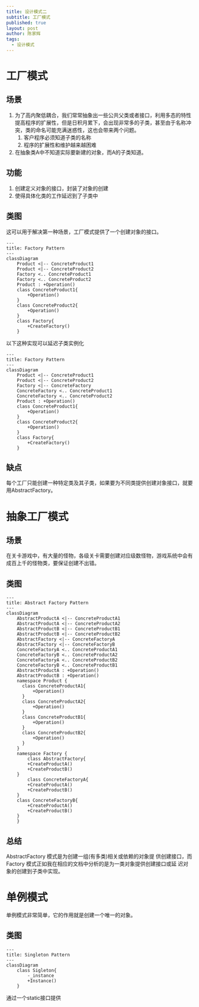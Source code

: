 ```yaml
---
title: 设计模式二
subtitle: 工厂模式
published: true
layout: post
author: 陈家辉
tags:
  - 设计模式
---
```


# 工厂模式

## 场景

1. 为了高内聚低耦合，我们常常抽象出一些公共父类或者接口，利用多态的特性提高程序的扩展性，但是日积月累下，会出现非常多的子类，甚至由于名称冲突，类的命名可能充满迷惑性，这也会带来两个问题。
   1. 客户程序必须知道子类的名称
   2. 程序的扩展性和维护越来越困难
2. 在抽象类A中不知道实际要新建的对象，而A的子类知道。

## 功能

1. 创建定义对象的接口，封装了对象的创建
2. 使得具体化类的工作延迟到了子类中

## 类图

这可以用于解决第一种场景，工厂模式提供了一个创建对象的接口。

```mermaid
---
title: Factory Pattern
---
classDiagram
    Product <|-- ConcreteProduct1
    Product <|-- ConcreteProduct2
    Factory <.. ConcreteProduct1
    Factory <.. ConcreteProduct2
    Product : +Operation()
    class ConcreteProduct1{
        +Operation()
    }
    class ConcreteProduct2{
        +Operation()
    }
    class Factory{
        +CreateFactory()
    }
```

以下这种实现可以延迟子类实例化

```mermaid
---
title: Factory Pattern
---
classDiagram
    Product <|-- ConcreteProduct1
    Product <|-- ConcreteProduct2
    Factory <|-- ConcreteFactory
    ConcreteFactory <.. ConcreteProduct1
    ConcreteFactory <.. ConcreteProduct2
    Product : +Operation()
    class ConcreteProduct1{
        +Operation()
    }
    class ConcreteProduct2{
        +Operation()
    }
    class Factory{
        +CreateFactory()
    }
```

## 缺点

每个工厂只能创建一种特定类及其子类，如果要为不同类提供创建对象接口，就要用AbstractFactory。

# 抽象工厂模式

## 场景

在关卡游戏中，有大量的怪物，各级关卡需要创建对应级数怪物，游戏系统中会有成百上千的怪物类，要保证创建不出错。

## 类图

```mermaid
---
title: Abstract Factory Pattern
---
classDiagram
    AbstractProductA <|-- ConcreteProductA1
    AbstractProductA <|-- ConcreteProductA2
    AbstractProductB <|-- ConcreteProductB1
    AbstractProductB <|-- ConcreteProductB2
    AbstractFactory <|-- ConcreteFactoryA
    AbstractFactory <|-- ConcreteFactoryB
    ConcreteFactoryA <.. ConcreteProductA1
    ConcreteFactoryB <.. ConcreteProductA2
    ConcreteFactoryA <.. ConcreteProductB2
    ConcreteFactoryB <.. ConcreteProductB1
    AbstractProductA : +Operation()
    AbstractProductB : +Operation()
    namespace Product {
      class ConcreteProductA1{
          +Operation()
      }
      class ConcreteProductA2{
          +Operation()
      }
      class ConcreteProductB1{
          +Operation()
      }
      class ConcreteProductB2{
          +Operation()
      }
    }
    namespace Factory {
        class AbstractFactory{
        +CreateProductA()
        +CreateProductB()
    }
        class ConcreteFactoryA{
        +CreateProductA()
        +CreateProductB()
    }
    class ConcreteFactoryB{
        +CreateProductA()
        +CreateProductB()
    }
    }

```

## 总结

AbstractFactory 模式是为创建一组(有多类)相关或依赖的对象提 供创建接口，而 Factory 模式正如我在相应的文档中分析的是为一类对象提供创建接口或延 迟对象的创建到子类中实现。

# 单例模式

单例模式非常简单，它的作用就是创建一个唯一的对象。

## 类图

```mermaid
---
title: Singleton Pattern
---
classDiagram
    class Sigleton{
    	-_instance
    	+Instance()
    }

```

通过一个static接口提供
